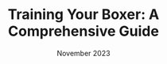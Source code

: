 ---
id: 12
slug: "/boxer"
linkText: "Boxer"
date: "November 2023"
title: "Training Your Boxer: A Comprehensive Guide"
description: ""
summary: ""
featuredImage: ../images/boxer.jpg
---
